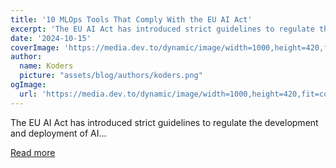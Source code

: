 ```yaml
---
title: '10 MLOps Tools That Comply With the EU AI Act'
excerpt: 'The EU AI Act has introduced strict guidelines to regulate the development and deployment of AI...'
date: '2024-10-15'
coverImage: 'https://media.dev.to/dynamic/image/width=1000,height=420,fit=cover,gravity=auto,format=auto/https%3A%2F%2Fdev-to-uploads.s3.amazonaws.com%2Fuploads%2Farticles%2Fgmlhn0v6vuhdlrf3zj8y.jpg'
author:
  name: Koders
  picture: "assets/blog/authors/koders.png"
ogImage:
  url: 'https://media.dev.to/dynamic/image/width=1000,height=420,fit=cover,gravity=auto,format=auto/https%3A%2F%2Fdev-to-uploads.s3.amazonaws.com%2Fuploads%2Farticles%2Fgmlhn0v6vuhdlrf3zj8y.jpg'
---
```


The EU AI Act has introduced strict guidelines to regulate the development and deployment of AI...

[Read more](https://dev.to/kitops/10-mlops-tools-that-comply-with-the-eu-ai-act-4gke)
